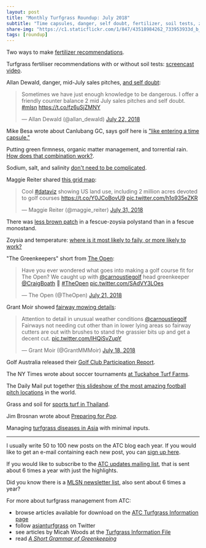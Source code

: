 ```yaml
---
layout: post
title: "Monthly Turfgrass Roundup: July 2018"
subtitle: "Time capsules, danger, self doubt, fertilizer, soil tests, zoysia, temperature, soccer, Poa, and much more" 
share-img: "https://c1.staticflickr.com/1/847/43518984262_733953933d_b_d.jpg"
tags: [roundup]
---
```


Two ways to make [fertilizer recommendations](https://www.asianturfgrass.com/2018-07-07-turfgrass-fertiliser-recommendations/).

Turfgrass fertiliser recommendations with or without soil tests: [screencast video](https://vimeo.com/278777740).

Allan Dewald, danger, mid-July sales pitches, [and self doubt](https://twitter.com/allan_dewald/status/1021127391509450753):

<blockquote class="twitter-tweet" data-lang="en"><p lang="en" dir="ltr">Sometimes we have just enough knowledge to be dangerous. I offer a friendly counter balance 2 mid July sales pitches and self doubt. <a href="https://twitter.com/hashtag/mlsn?src=hash&amp;ref_src=twsrc%5Etfw">#mlsn</a> <a href="https://t.co/fz6uSjZMNY">https://t.co/fz6uSjZMNY</a></p>&mdash; Allan Dewald (@allan_dewald) <a href="https://twitter.com/allan_dewald/status/1021127391509450753?ref_src=twsrc%5Etfw">July 22, 2018</a></blockquote>
<script async src="https://platform.twitter.com/widgets.js" charset="utf-8"></script>

Mike Besa wrote about Canlubang GC, says golf here is ["like entering a time capsule."](https://golflifeatbp.wordpress.com/2018/07/19/canlubang-golf-and-country-clubs-south-course-a-flamboyant-dazzling-layout/)

Putting green firmness, organic matter management, and torrential rain. [How does that combination work?](https://www.asianturfgrass.com/2018-07-10-pleasant-day-unpleasant-termination/).

Sodium, salt, and salinity [don't need to be complicated](https://www.asianturfgrass.com/2018-07-15-it-doesnt-have-to-be-so-complicated/).

Maggie Reiter shared [this grid map](https://twitter.com/maggie_reiter/status/1024344933090484225):

<blockquote class="twitter-tweet" data-lang="en"><p lang="en" dir="ltr">Cool <a href="https://twitter.com/hashtag/dataviz?src=hash&amp;ref_src=twsrc%5Etfw">#dataviz</a> showing US land use, including 2 million acres devoted to golf courses <a href="https://t.co/Y0JCoBovU9">https://t.co/Y0JCoBovU9</a> <a href="https://t.co/h1o935eZKR">pic.twitter.com/h1o935eZKR</a></p>&mdash; Maggie Reiter (@maggie_reiter) <a href="https://twitter.com/maggie_reiter/status/1024344933090484225?ref_src=twsrc%5Etfw">July 31, 2018</a></blockquote>
<script async src="https://platform.twitter.com/widgets.js" charset="utf-8"></script>

There was [less brown patch](http://newprairiepress.org/cgi/viewcontent.cgi?article=7596&context=kaesrr) in a fescue-zoysia polystand than in a fescue monostand.

Zoysia and temperature: [where is it most likely to faily, or more likely to work?](https://www.asianturfgrass.com/2018-07-23-temperature-and-zoysia/)

"The Greenkeepers" short from [The Open](https://twitter.com/TheOpen/status/1020611298353188865):

<blockquote class="twitter-tweet" data-lang="en"><p lang="en" dir="ltr">Have you ever wondered what goes into making a golf course fit for The Open? We caught up with <a href="https://twitter.com/carnoustiegolf?ref_src=twsrc%5Etfw">@carnoustiegolf</a> head greenkeeper <a href="https://twitter.com/CraigBoath?ref_src=twsrc%5Etfw">@CraigBoath</a> 🚜 <a href="https://twitter.com/hashtag/TheOpen?src=hash&amp;ref_src=twsrc%5Etfw">#TheOpen</a> <a href="https://t.co/SAdVY3LOes">pic.twitter.com/SAdVY3LOes</a></p>&mdash; The Open (@TheOpen) <a href="https://twitter.com/TheOpen/status/1020611298353188865?ref_src=twsrc%5Etfw">July 21, 2018</a></blockquote>
<script async src="https://platform.twitter.com/widgets.js" charset="utf-8"></script>

Grant Moir showed [fairway mowing details](https://twitter.com/GrantMMMoir/status/1019481674797797376):

<blockquote class="twitter-tweet" data-lang="en"><p lang="en" dir="ltr">Attention to detail in unusual weather conditions <a href="https://twitter.com/carnoustiegolf?ref_src=twsrc%5Etfw">@carnoustiegolf</a> Fairways not needing cut other than in lower lying areas so fairway cutters are out with brushes to stand the grassier bits up and get a decent cut. <a href="https://t.co/IHQiSvZupY">pic.twitter.com/IHQiSvZupY</a></p>&mdash; Grant Moir (@GrantMMMoir) <a href="https://twitter.com/GrantMMMoir/status/1019481674797797376?ref_src=twsrc%5Etfw">July 18, 2018</a></blockquote>
<script async src="https://platform.twitter.com/widgets.js" charset="utf-8"></script>

Golf Australia released their [Golf Club Participation Report](http://www.golf.org.au/site/_content/document/00041674-source.pdf?platform=hootsuite).

The NY Times wrote about soccer tournaments [at Tuckahoe Turf Farms](https://www.nytimes.com/2018/07/08/sports/world-cup/soccer-turf.html).

The Daily Mail put together [this slideshow of the most amazing football pitch locations](http://www.dailymail.co.uk/travel/travel_news/article-5920715/The-amazing-football-pitch-locations-world.html) in the world.

Grass and soil for [sports turf in Thailand](https://www.asianturfgrass.com/2018-07-24-grass-soil-sports-turf-thailand/).

Jim Brosnan wrote about [Preparing for *Poa*](https://medium.com/@UTTurfWeeds/preparing-for-poa-8b2afaa48da5).

Managing [turfgrass diseases in Asia](https://www.asianturfgrass.com/2018-07-30-managing-turfgrass-diseases-in-asia-with-minimal-inputs/) with minimal inputs.

---

I usually write 50 to 100 new posts on the ATC blog each year. If you would like to get an e-mail containing each new post, you can [sign up here](http://www.subscribepage.com/atc_blog_email).

If you would like to subscribe to the [ATC updates mailing list](http://www.subscribepage.com/atcupdate), that is sent about 6 times a year with just the highlights.

Did you know there is a [MLSN newsletter list](http://www.subscribepage.com/mlsn), also sent about 6 times a year?

For more about turfgrass management from ATC:

* browse articles available for download on the [ATC Turfgrass Information page](http://www.micahwoods.typepad.com/test_static/turf-information.html)
* follow [asianturfgrass](https://twitter.com/asianturfgrass) on Twitter
* see articles by Micah Woods at the [Turfgrass Information File](http://tic.lib.msu.edu/tgif/flink?name=Woods,%20Micah)
* read [*A Short Grammar of Greenkeeping*](https://leanpub.com/short_grammar_of_greenkeeping)
